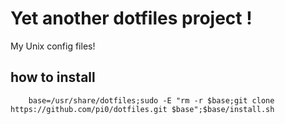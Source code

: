 Yet another dotfiles project !
===========

My Unix config files!

## how to install

```
    base=/usr/share/dotfiles;sudo -E "rm -r $base;git clone https://github.com/pi0/dotfiles.git $base";$base/install.sh
```
